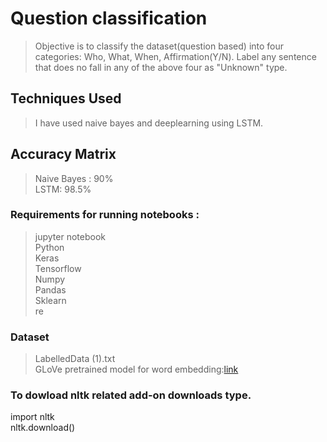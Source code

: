 # Question classification
> Objective is to classify the dataset(question based) into four categories: Who, What, When, Affirmation(Y/N). Label any sentence that does no fall in any of the above four as "Unknown" type.

## Techniques Used 
> I have used naive bayes and deeplearning using LSTM.

## Accuracy Matrix
> Naive Bayes : 90% \
> LSTM: 98.5%


### Requirements for running notebooks :
> jupyter notebook \
> Python \
> Keras \
> Tensorflow \
> Numpy \
> Pandas \
> Sklearn \
> re 

### Dataset
> LabelledData (1).txt \
> GLoVe pretrained model for word embedding:[link](http://nlp.stanford.edu/data/glove.42B.300d.zip) 

### To dowload nltk related add-on downloads type.

import nltk \
nltk.download() 
